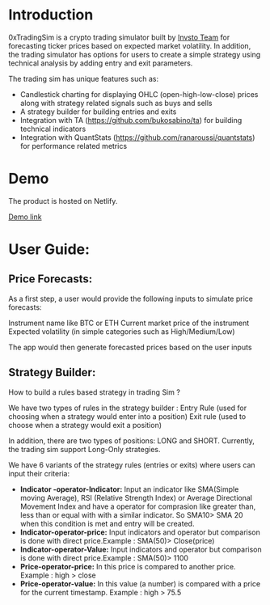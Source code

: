 # Introduction


0xTradingSim is a crypto trading simulator built by [Invsto Team](https://invsto.com/) for forecasting ticker prices based on expected market volatility. In addition, the trading simulator has options for users to create a simple strategy using technical analysis by adding entry and exit parameters.

The trading sim has unique features such as: 
- Candlestick charting for displaying OHLC (open-high-low-close) prices along with strategy related signals such as buys and sells
- A strategy builder for building entries and exits
- Integration with TA (https://github.com/bukosabino/ta) for building technical indicators
- Integration with QuantStats (https://github.com/ranaroussi/quantstats) for performance related metrics

# Demo
The product is hosted on Netlify.

[Demo link](https://stupendous-eclair-039b32.netlify.app/)

# User Guide:

## Price Forecasts:

As a first step, a user would provide the following inputs to simulate price forecasts:

Instrument name like BTC or ETH
Current market price of the instrument
Expected volatility (in simple categories such as High/Medium/Low)

The app would then generate forecasted prices based on the user inputs

## Strategy Builder:
How to build a rules based strategy  in trading Sim ?

We have two types of rules in the strategy builder :
Entry Rule (used for choosing when a strategy would enter into a position)
Exit rule (used to choose when a strategy would exit a position)

In addition, there are two types of positions: LONG and SHORT. Currently, the trading sim support Long-Only strategies.

We have 6 variants of the strategy rules (entries or exits) where users can input their criteria: 

- **Indicator -operator-Indicator:** Input an indicator like SMA(Simple moving Average), RSI (Relative Strength Index) or  Average Directional Movement Index and have a operator for comprasion like greater than, less than or equal with with a similar indicator. So SMA10> SMA 20 when this condition is met and entry will be created.
- **Indicator-operator-price:** Input indicators and operator but comparison is done with direct price.Example : SMA(50)> Close(price)
- **Indicator-operator-Value:** Input indicators and operator but comparison is done with direct price.Example : SMA(50)> 1100
- **Price-operator-price:** In this price is compared to another price. Example : high > close
- **Price-operator-value:** In this value (a number) is compared with a price for the current timestamp. Example : high > 75.5
